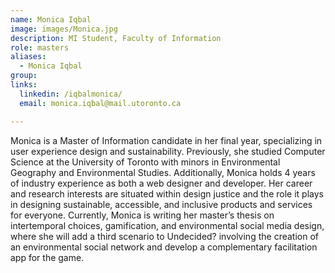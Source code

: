 ```yaml
---
name: Monica Iqbal
image: images/Monica.jpg
description: MI Student, Faculty of Information
role: masters
aliases: 
  - Monica Iqbal
group: 
links:
  linkedin: /iqbalmonica/
  email: monica.iqbal@mail.utoronto.ca

---
```


Monica is a Master of Information candidate in her final year, specializing in user experience design and sustainability. 
Previously, she studied Computer Science at the University of Toronto with minors in Environmental Geography and Environmental Studies. 
Additionally, Monica holds 4 years of industry experience as both a web designer and developer. Her career and research interests are situated 
within design justice and the role it plays in designing sustainable, accessible, and inclusive products and services for everyone. Currently, 
Monica is writing her master’s thesis on intertemporal choices, gamification, and environmental social media design, where she will add a third scenario to 
Undecided? involving the creation of an environmental social network and develop a complementary facilitation app for the game.